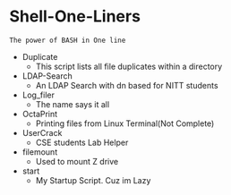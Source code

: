 # Shell-One-Liners
	The power of BASH in One line
* Duplicate
	* This script lists all file duplicates within a directory 
* LDAP-Search
	* An LDAP Search with dn based for NITT students
* Log_filer
	* The name says it all
* OctaPrint
	* Printing files from Linux Terminal(Not Complete)
* UserCrack
	* CSE students Lab Helper
* filemount
	* Used to mount Z drive
* start
	* My Startup Script. Cuz im Lazy
